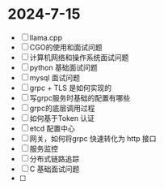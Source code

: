# 2024-7-15

- [ ] llama.cpp
- [ ] CGO的使用和面试问题
- [ ] 计算机网络和操作系统面试问题
- [ ] python 基础面试问题
- [ ] mysql 面试问题
- [ ] grpc + TLS 是如何实现的
- [ ] 写grpc服务时基础的配置有哪些
- [ ] grpc的底层调用过程
- [ ] 如何基于Token 认证
- [ ] etcd 配置中心
- [ ] 网关，如何将grpc 快速转化为 http 接口
- [ ] 服务监控
- [ ] 分布式链路追踪
- [ ] C 基础面试问题
- [ ] 

